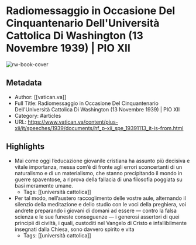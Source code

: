 # Radiomessaggio in Occasione Del Cinquantenario Dell'Università Cattolica Di Washington (13 Novembre 1939) | PIO XII

![rw-book-cover](https://readwise-assets.s3.amazonaws.com/static/images/article2.74d541386bbf.png)

## Metadata
- Author: [[vatican.va]]
- Full Title: Radiomessaggio in Occasione Del Cinquantenario Dell'Università Cattolica Di Washington (13 Novembre 1939) | PIO XII
- Category: #articles
- URL: https://www.vatican.va/content/pius-xii/it/speeches/1939/documents/hf_p-xii_spe_19391113_it-is-from.html

## Highlights
- Mai come oggi l’educazione giovanile cristiana ha assunto più decisiva e vitale importanza, messa com’è di fronte agli errori sconcertanti di un naturalismo e di un materialismo, che stanno precipitando il mondo in guerre spaventose, a riprova della fallacia di una filosofia poggiata su basi meramente umane.
    - Tags: [[università cattolica]] 
- Per tal modo, nell’austero raccoglimento delle vostre aule, alternando il silenzio della meditazione e dello studio con le voci della preghiera, voi andrete preparando i giovani di domani ad essere — contro la falsa scienza e le sue funeste conseguenze — i generosi assertori di quei principii di civiltà, i quali, custoditi nel Vangelo di Cristo e infallibilmente insegnati dalla Chiesa, sono davvero spirito e vita
    - Tags: [[università cattolica]] 
